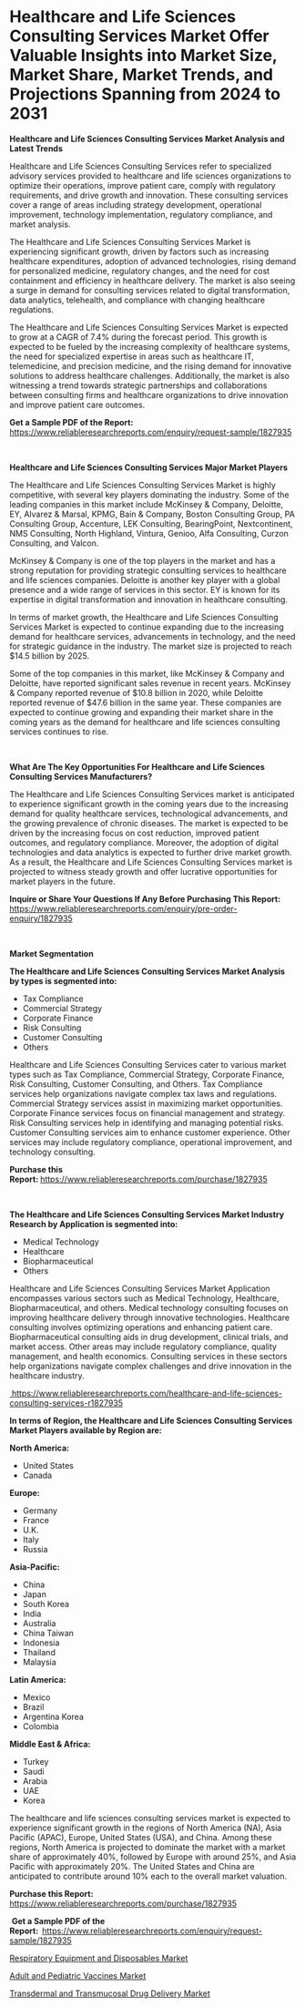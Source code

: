 <p><h1>Healthcare and Life Sciences Consulting Services Market Offer Valuable Insights into Market Size, Market Share, Market Trends, and Projections Spanning from 2024 to 2031</h1></p><p><strong>Healthcare and Life Sciences Consulting Services Market Analysis and Latest Trends</strong></p>
<p><p>Healthcare and Life Sciences Consulting Services refer to specialized advisory services provided to healthcare and life sciences organizations to optimize their operations, improve patient care, comply with regulatory requirements, and drive growth and innovation. These consulting services cover a range of areas including strategy development, operational improvement, technology implementation, regulatory compliance, and market analysis.</p><p>The Healthcare and Life Sciences Consulting Services Market is experiencing significant growth, driven by factors such as increasing healthcare expenditures, adoption of advanced technologies, rising demand for personalized medicine, regulatory changes, and the need for cost containment and efficiency in healthcare delivery. The market is also seeing a surge in demand for consulting services related to digital transformation, data analytics, telehealth, and compliance with changing healthcare regulations.</p><p>The Healthcare and Life Sciences Consulting Services Market is expected to grow at a CAGR of 7.4% during the forecast period. This growth is expected to be fueled by the increasing complexity of healthcare systems, the need for specialized expertise in areas such as healthcare IT, telemedicine, and precision medicine, and the rising demand for innovative solutions to address healthcare challenges. Additionally, the market is also witnessing a trend towards strategic partnerships and collaborations between consulting firms and healthcare organizations to drive innovation and improve patient care outcomes.</p></p>
<p><strong>Get a Sample PDF of the Report:&nbsp;</strong> <a href="https://www.reliableresearchreports.com/enquiry/request-sample/1827935">https://www.reliableresearchreports.com/enquiry/request-sample/1827935</a></p>
<p>&nbsp;</p>
<p><strong>Healthcare and Life Sciences Consulting Services Major Market Players</strong></p>
<p><p>The Healthcare and Life Sciences Consulting Services Market is highly competitive, with several key players dominating the industry. Some of the leading companies in this market include McKinsey & Company, Deloitte, EY, Alvarez & Marsal, KPMG, Bain & Company, Boston Consulting Group, PA Consulting Group, Accenture, LEK Consulting, BearingPoint, Nextcontinent, NMS Consulting, North Highland, Vintura, Genioo, Alfa Consulting, Curzon Consulting, and Valcon.</p><p>McKinsey & Company is one of the top players in the market and has a strong reputation for providing strategic consulting services to healthcare and life sciences companies. Deloitte is another key player with a global presence and a wide range of services in this sector. EY is known for its expertise in digital transformation and innovation in healthcare consulting. </p><p>In terms of market growth, the Healthcare and Life Sciences Consulting Services Market is expected to continue expanding due to the increasing demand for healthcare services, advancements in technology, and the need for strategic guidance in the industry. The market size is projected to reach $14.5 billion by 2025.</p><p>Some of the top companies in this market, like McKinsey & Company and Deloitte, have reported significant sales revenue in recent years. McKinsey & Company reported revenue of $10.8 billion in 2020, while Deloitte reported revenue of $47.6 billion in the same year. These companies are expected to continue growing and expanding their market share in the coming years as the demand for healthcare and life sciences consulting services continues to rise.</p></p>
<p>&nbsp;</p>
<p><strong>What Are The Key Opportunities For Healthcare and Life Sciences Consulting Services Manufacturers?</strong></p>
<p><p>The Healthcare and Life Sciences Consulting Services market is anticipated to experience significant growth in the coming years due to the increasing demand for quality healthcare services, technological advancements, and the growing prevalence of chronic diseases. The market is expected to be driven by the increasing focus on cost reduction, improved patient outcomes, and regulatory compliance. Moreover, the adoption of digital technologies and data analytics is expected to further drive market growth. As a result, the Healthcare and Life Sciences Consulting Services market is projected to witness steady growth and offer lucrative opportunities for market players in the future.</p></p>
<p><strong>Inquire or Share Your Questions If Any Before Purchasing This Report:</strong> <a href="https://www.reliableresearchreports.com/enquiry/pre-order-enquiry/1827935">https://www.reliableresearchreports.com/enquiry/pre-order-enquiry/1827935</a></p>
<p>&nbsp;</p>
<p><strong>Market Segmentation</strong></p>
<p><strong>The Healthcare and Life Sciences Consulting Services Market Analysis by types is segmented into:</strong></p>
<p><ul><li>Tax Compliance</li><li>Commercial Strategy</li><li>Corporate Finance</li><li>Risk Consulting</li><li>Customer Consulting</li><li>Others</li></ul></p>
<p><p>Healthcare and Life Sciences Consulting Services cater to various market types such as Tax Compliance, Commercial Strategy, Corporate Finance, Risk Consulting, Customer Consulting, and Others. Tax Compliance services help organizations navigate complex tax laws and regulations. Commercial Strategy services assist in maximizing market opportunities. Corporate Finance services focus on financial management and strategy. Risk Consulting services help in identifying and managing potential risks. Customer Consulting services aim to enhance customer experience. Other services may include regulatory compliance, operational improvement, and technology consulting.</p></p>
<p><strong>Purchase this Report:&nbsp;</strong><a href="https://www.reliableresearchreports.com/purchase/1827935">https://www.reliableresearchreports.com/purchase/1827935</a></p>
<p>&nbsp;</p>
<p><strong>The Healthcare and Life Sciences Consulting Services Market Industry Research by Application is segmented into:</strong></p>
<p><ul><li>Medical Technology</li><li>Healthcare</li><li>Biopharmaceutical</li><li>Others</li></ul></p>
<p><p>Healthcare and Life Sciences Consulting Services Market Application encompasses various sectors such as Medical Technology, Healthcare, Biopharmaceutical, and others. Medical technology consulting focuses on improving healthcare delivery through innovative technologies. Healthcare consulting involves optimizing operations and enhancing patient care. Biopharmaceutical consulting aids in drug development, clinical trials, and market access. Other areas may include regulatory compliance, quality management, and health economics. Consulting services in these sectors help organizations navigate complex challenges and drive innovation in the healthcare industry.</p></p>
<p><a href="https://www.reliableresearchreports.com/healthcare-and-life-sciences-consulting-services-r1827935">&nbsp;https://www.reliableresearchreports.com/healthcare-and-life-sciences-consulting-services-r1827935</a></p>
<p><strong>In terms of Region, the Healthcare and Life Sciences Consulting Services Market Players available by Region are:</strong></p>
<p>
    <p> <strong> North America: </strong>
        <ul>
            <li>United States</li>
            <li>Canada</li>
        </ul>
        </p> 
    <p> <strong> Europe: </strong>
        <ul>
            <li>Germany</li>
            <li>France</li>
            <li>U.K.</li>
            <li>Italy</li>
            <li>Russia</li>
        </ul>
        </p> 
    <p> <strong> Asia-Pacific: </strong>
        <ul>
            <li>China</li>
            <li>Japan</li>
            <li>South Korea</li>
            <li>India</li>
            <li>Australia</li>
            <li>China Taiwan</li>
            <li>Indonesia</li>
            <li>Thailand</li>
            <li>Malaysia</li>
        </ul>
        </p> 
    <p> <strong> Latin America: </strong>
        <ul>
            <li>Mexico</li>
            <li>Brazil</li>
            <li>Argentina Korea</li>
            <li>Colombia</li>
        </ul>
        </p> 
    <p> <strong> Middle East & Africa: </strong>
        <ul>
            <li>Turkey</li>
            <li>Saudi</li>
            <li>Arabia</li>
            <li>UAE</li>
            <li>Korea</li>
        </ul>
    </p>
    </p>
<p><p>The healthcare and life sciences consulting services market is expected to experience significant growth in the regions of North America (NA), Asia Pacific (APAC), Europe, United States (USA), and China. Among these regions, North America is projected to dominate the market with a market share of approximately 40%, followed by Europe with around 25%, and Asia Pacific with approximately 20%. The United States and China are anticipated to contribute around 10% each to the overall market valuation.</p></p>
<p><strong>Purchase this Report: </strong><a href="https://www.reliableresearchreports.com/purchase/1827935">https://www.reliableresearchreports.com/purchase/1827935</a></p>
<p>&nbsp;<strong>Get a Sample PDF of the Report:&nbsp;&nbsp;</strong><a href="https://www.reliableresearchreports.com/enquiry/request-sample/1827935">https://www.reliableresearchreports.com/enquiry/request-sample/1827935</a></p>
<p><strong></strong></p>
<p><p><a href="https://github.com/peachesmcdowel1/Market-Research-Report-List-3/blob/main/respiratory-equipment-and-disposables-market.md">Respiratory Equipment and Disposables Market</a></p><p><a href="https://github.com/nicoletavirag/Market-Research-Report-List-4/blob/main/adult-and-pediatric-vaccines-market.md">Adult and Pediatric Vaccines Market</a></p><p><a href="https://github.com/redneck06/Market-Research-Report-List-4/blob/main/transdermal-and-transmucosal-drug-delivery-market.md">Transdermal and Transmucosal Drug Delivery Market</a></p></p>